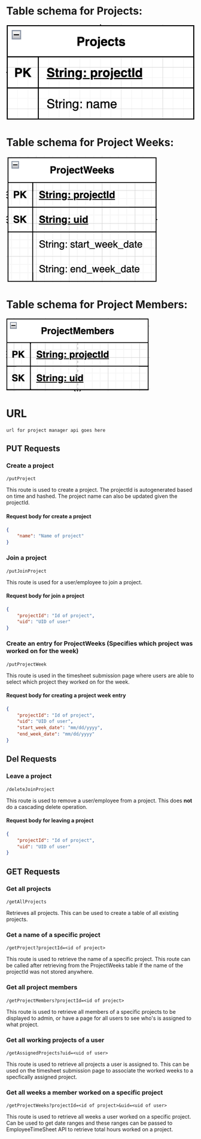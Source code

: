 # Table schema for **Projects**:
![Projects](./Project%20Manager%20API%20documentation%20assets/projects-schema.png)
# Table schema for **Project Weeks**:
![Project Weeks](./Project%20Manager%20API%20documentation%20assets/project-weeks-schema.png)
# Table schema for **Project Members**:
![Project Members](./Project%20Manager%20API%20documentation%20assets/project-members-schema.png)

# URL
```
url for project manager api goes here
```
## PUT Requests
### Create a project
```
/putProject
```
This route is used to create a project. The projectId is autogenerated based on time and hashed. The project name can also be updated given the projectId.
#### Request body for create a project
```json
{
    "name": "Name of project"
}
```
### Join a project
```
/putJoinProject
```
This route is used for a user/employee to join a project.
#### Request body for join a project
```json
{
    "projectId": "Id of project",
    "uid": "UID of user"
}
```
### Create an entry for ProjectWeeks (Specifies which project was worked on for the week)
```
/putProjectWeek
```
This route is used in the timesheet submission page where users are able to select which project they worked on for the week.
#### Request body for creating a project week entry
```json
{
    "projectId": "Id of project",
    "uid": "UID of user",
    "start_week_date": "mm/dd/yyyy",
    "end_week_date": "mm/dd/yyyy"
}
```
## Del Requests
### Leave a project
```
/deleteJoinProject
```
This route is used to remove a user/employee from a project. This does **not** do a cascading delete operation.
#### Request body for leaving a project
```json
{
    "projectId": "Id of project",
    "uid": "UID of user"
}
```

## GET Requests
### Get all projects
```
/getAllProjects
```
Retrieves all projects. This can be used to create a table of all existing projects.
### Get a name of a specific project
```
/getProject?projectId=<id of project>
```
This route is used to retrieve the name of a specific project. This route can be called after retrieving from the ProjectWeeks table if the name of the projectId was not stored anywhere.
### Get all project members
```
/getProjectMembers?projectId=<id of project>
```
This route is used to retrieve all members of a specific projects to be displayed to admin, or have a page for all users to see who's is assigned to what project.
### Get all working projects of a user
```
/getAssignedProjects?uid=<uid of user>
```
This route is used to retrieve all projects a user is assigned to. This can be used on the timesheet submission page to associate the worked weeks to a specfically assigned project.
### Get all weeks a member worked on a specific project
```
/getProjectWeeks?projectId=<id of project>&uid=<uid of user>
```
This route is used to retrieve all weeks a user worked on a specific project. Can be used to get date ranges and these ranges can be passed to EmployeeTimeSheet API to retrieve total hours worked on a project.